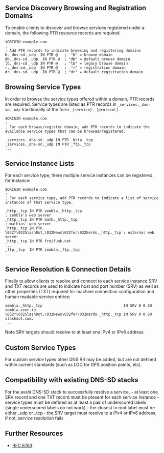  

## Service Discovery Browsing and Registration Domains

To enable clients to discover and browse services registered under a domain, the following PTR resource records are required.

```
$ORIGIN example.com
;
; Add PTR records to indicate browsing and registering domains
b._dns-sd._udp  IN PTR @   ;  "b" = browse domain
db._dns-sd._udp  IN PTR @  ; "db" = default browse domain
lb._dns-sd._udp IN PTR @   ; "lb" = legacy browse domain 
r._dns-sd._udp  IN PTR @   ;  "r" = registration domain
dr._dns-sd._udp  IN PTR @  ; "dr" = default registration domain
```

## Browsing Service Types

In order to browse the service types offered within a domain, PTR records are required. Service types are listed as PTR records in `_services._dns-sd._udp` traditionally of the form `_[service]._[protocol]`.


```
$ORIGIN example.com
;
; For each browse/register domain, add PTR records to indicate the available service types that can be browsed/registered.

_services._dns-sd._udp IN PTR _http._tcp
_services._dns-sd._udp IN PTR _ftp._tcp
...
```

## Service Instance Lists

For each service type, there multiple service instances can be registered, for instance:

```
$ORIGIN example.com
;
; For each service type, add PTR records to indicate a list of service instances of that service type. 

_http._tcp IN PTR zembla._http._tcp                                     ; zembla's web server
_http._tcp IN PTR math._http._tcp                                       ; mathias' web server
_http._tcp IN PTR \032*\032SlashDot,\032News\032for\032Nerds._http._tcp ; external web server
_http._tcp IN PTR freifunk.net
...
_ftp._tcp  IN PTR zembla._ftp._tcp
...
```

## Service Resolution & Connection Details

Finally to allow clients to resolve and connect to each service instance SRV and TXT records are used to indicate host and port number (SRV) as well as other properties (TXT) required for machine connection configuration and human readable service entries:

```
zembla._http._tcp                                     IN SRV 0 0 80 zembla.zenr.io.
\032*\032SlashDot,\032News\032for\032Nerds._http._tcp IN SRV 0 0 80 slashdot.com.
...
```
Note SRV targets should resolve to at least one IPv4 or IPv6 address.

## Custom Service Types

For custom service types other DNS RR may be added, but are not defined within current standards (such as LOC for GPS position points, etc). 

## Compatibility with existing DNS-SD stacks

For the avahi DNS-SD stack to successfully resolve a service, 
    - at least one SRV record and one TXT record must be present for each service instance
    - service types must be defined as at least a pair of underscored labels (single underscored labels do not work)
    - the closest to root label must be either \_udp or \_tcp
    - the SRV target must resolve to a IPv4 or IPv6 address, if not, service resolution fails

## Further Resources

- [RFC 6763](https://www.rfc-editor.org/rfc/rfc6763)
